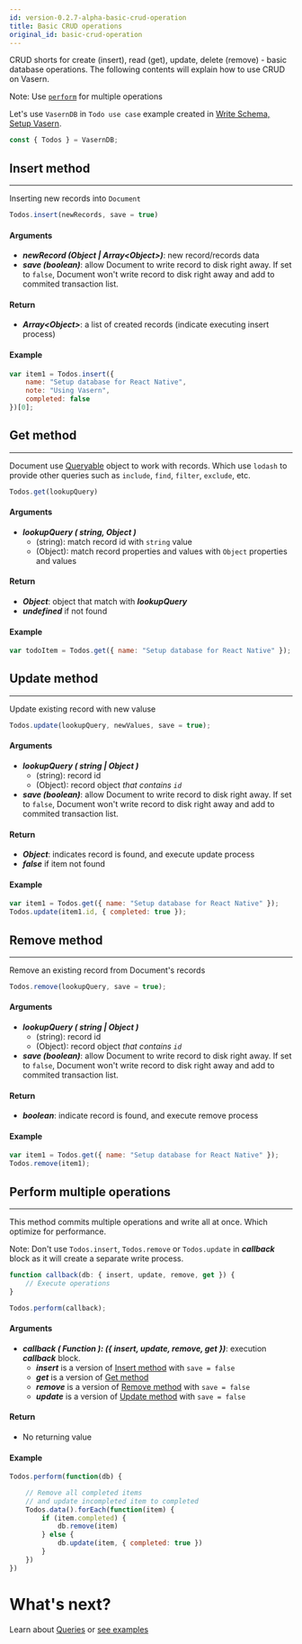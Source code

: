 ```yaml
---
id: version-0.2.7-alpha-basic-crud-operation
title: Basic CRUD operations
original_id: basic-crud-operation
---
```


CRUD shorts for create (insert), read (get), update, delete (remove) - basic database operations.
The following contents will explain how to use CRUD on Vasern.

Note: Use [`perform`](#perform-multiple-operations) for multiple operations

Let's use `VasernDB` in `Todo use case` example created in [Write Schema, Setup Vasern](write-schema-setup-vasern.md).

```javascript
const { Todos } = VasernDB;
```

## Insert method

---

Inserting new records into `Document`

```javascript
Todos.insert(newRecords, save = true)
```

#### Arguments

- **_newRecord (Object | Array\<Object>)_**: new record/records data
- **_save (boolean)_**: allow Document to write record to disk right away. If set to `false`, Document won't write record to disk right away and add to commited transaction list.

#### Return

- **_Array\<Object>_**: a list of created records (indicate executing insert process)

#### Example

```javascript
var item1 = Todos.insert({
    name: "Setup database for React Native",
    note: "Using Vasern",
    completed: false
})[0];
```

## Get method

---

Document use [Queryable](queries#Queryable) object to work with records. Which use `lodash` to provide other queries such as `include`, `find`, `filter`, `exclude`, etc.

```javascript
Todos.get(lookupQuery)
```

#### Arguments

- **_lookupQuery ( string, Object )_**
  - (string): match record id with `string` value
  - (Object): match record properties and values with `Object` properties and values

#### Return

- **_Object_**: object that match with **_lookupQuery_**
- **_undefined_** if not found

#### Example

```javascript
var todoItem = Todos.get({ name: "Setup database for React Native" });
```

## Update method

---

Update existing record with new valuse

```javascript
Todos.update(lookupQuery, newValues, save = true);
```

#### Arguments

- **_lookupQuery ( string | Object )_**
  - (string): record id
  - (Object): record object _that contains `id`_
- **_save (boolean)_**: allow Document to write record to disk right away. If set to `false`, Document won't write record to disk right away and add to commited transaction list.

#### Return

- **_Object_**: indicates record is found, and execute update process
- **_false_** if item not found

#### Example

```javascript
var item1 = Todos.get({ name: "Setup database for React Native" });
Todos.update(item1.id, { completed: true });
```


## Remove method

---

Remove an existing record from Document's records

```javascript
Todos.remove(lookupQuery, save = true);
```

#### Arguments

- **_lookupQuery ( string | Object )_**
  - (string): record id
  - (Object): record object _that contains `id`_
- **_save (boolean)_**: allow Document to write record to disk right away. If set to `false`, Document won't write record to disk right away and add to commited transaction list.

#### Return

- **_boolean_**: indicate record is found, and execute remove process

#### Example

```javascript
var item1 = Todos.get({ name: "Setup database for React Native" });
Todos.remove(item1);
```

## Perform multiple operations

---

This method commits multiple operations and write all at once. Which optimize for performance.

Note: Don't use `Todos.insert`, `Todos.remove` or `Todos.update` in **_callback_** block as it will
create a separate write process.

```javascript
function callback(db: { insert, update, remove, get }) {
    // Execute operations
}

Todos.perform(callback);
```

#### Arguments

- **_callback ( Function ): ({ insert, update, remove, get })_**: execution **_callback_** block.
  - **_insert_** is a version of [Insert method](#insert-method) with `save = false`
  - **_get_** is a version of [Get method](#get-method)
  - **_remove_** is a version of [Remove method](#remove-method) with `save = false`
  - **_update_** is a version of [Update method](#update-method) with `save = false`

#### Return

- No returning value

#### Example

```javascript
Todos.perform(function(db) {

    // Remove all completed items 
    // and update incompleted item to completed
    Todos.data().forEach(function(item) {
        if (item.completed) {
            db.remove(item)
        } else {
            db.update(item, { completed: true })
        }
    })
})
```



# What's next?

Learn about [Queries](queries.md) 
or [see examples](examples.md)
